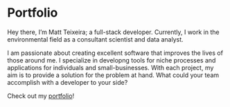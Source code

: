 # Portfolio
Hey there, I’m Matt Teixeira; a full-stack developer. Currently, I work in the environmental field as a consultant scientist and data analyst.

I am passionate about creating excellent software that improves
the lives of those around me. I specialize in developng tools for
niche processes and applications for individuals and
small-businesses. With each project, my aim is to provide a
solution for the problem at hand. What could your team accomplish
with a developer to your side?

Check out my [portfolio](https://matt-teixeira-portfolio.netlify.app/)!
